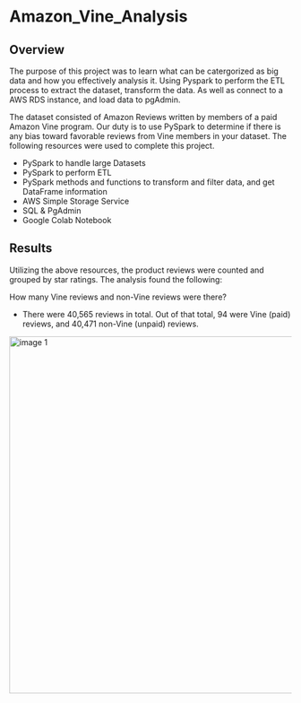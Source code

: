 # Amazon_Vine_Analysis


## Overview

The purpose of this project was to learn what can be catergorized as big data and how you effectively analysis it. Using Pyspark to perform the ETL process to extract the dataset, transform the data. As well as connect to a AWS RDS instance, and load data to pgAdmin.

The dataset consisted of Amazon Reviews written by members of a paid Amazon Vine program. Our duty is to use PySpark to determine if there is any bias toward favorable reviews from Vine members in your dataset. The following resources were used to complete this project.

   * PySpark to handle large Datasets
   * PySpark to perform ETL
   * PySpark methods and functions to transform and filter data, and get DataFrame information
   * AWS Simple Storage Service
   * SQL & PgAdmin
   * Google Colab Notebook


## Results

Utilizing the above resources, the product reviews were counted and grouped by star ratings. The analysis found the following:

How many Vine reviews and non-Vine reviews were there?

   * There were 40,565 reviews in total. Out of that total, 94 were Vine (paid) reviews, and 40,471 non-Vine (unpaid) reviews.


<img width="637" alt="image 1" src="https://user-images.githubusercontent.com/90155651/198793429-aadf8cf7-ddda-4bf2-a35e-3162a0426df6.png">




